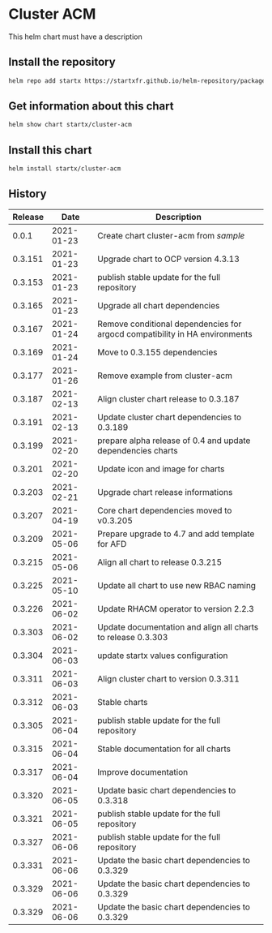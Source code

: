 # Cluster ACM

This helm chart must have a description

## Install the repository

```bash
helm repo add startx https://startxfr.github.io/helm-repository/packages/
```

## Get information about this chart

```bash
helm show chart startx/cluster-acm
```

## Install this chart

```bash
helm install startx/cluster-acm
```

## History

| Release | Date       | Description                                                                 |
| ------- | ---------- | --------------------------------------------------------------------------- |
| 0.0.1   | 2021-01-23 | Create chart cluster-acm from _sample_                                      |
| 0.3.151 | 2021-01-23 | Upgrade chart to OCP version 4.3.13                                         |
| 0.3.153 | 2021-01-23 | publish stable update for the full repository                               |
| 0.3.165 | 2021-01-23 | Upgrade all chart dependencies                                              |
| 0.3.167 | 2021-01-24 | Remove conditional dependencies for argocd compatibility in HA environments |
| 0.3.169 | 2021-01-24 | Move to 0.3.155 dependencies                                                |
| 0.3.177 | 2021-01-26 | Remove example from cluster-acm                                             |
| 0.3.187 | 2021-02-13 | Align cluster chart release to 0.3.187                                      |
| 0.3.191 | 2021-02-13 | Update cluster chart dependencies to 0.3.189                                |
| 0.3.199 | 2021-02-20 | prepare alpha release of 0.4 and update dependencies charts                 |
| 0.3.201 | 2021-02-20 | Update icon and image for charts                                            |
| 0.3.203 | 2021-02-21 | Upgrade chart release informations                                          |
| 0.3.207 | 2021-04-19 | Core chart dependencies moved to v0.3.205                                   |
| 0.3.209 | 2021-05-06 | Prepare upgrade to 4.7 and add template for AFD                             |
| 0.3.215 | 2021-05-06 | Align all chart to release 0.3.215                                          |
| 0.3.225 | 2021-05-10 | Update all chart to use new RBAC naming                                     |
| 0.3.226 | 2021-06-02 | Update RHACM operator to version 2.2.3                                      |
| 0.3.303 | 2021-06-02 | Update documentation and align all charts to release 0.3.303                |
| 0.3.304 | 2021-06-03 | update startx values configuration                                          |
| 0.3.311 | 2021-06-03 | Align cluster chart to version 0.3.311                                      |
| 0.3.312 | 2021-06-03 | Stable charts                                                               |
| 0.3.305 | 2021-06-04 | publish stable update for the full repository
| 0.3.315 | 2021-06-04 | Stable documentation for all charts
| 0.3.317 | 2021-06-04 | Improve documentation
| 0.3.320 | 2021-06-05 | Update basic chart dependencies to 0.3.318
| 0.3.321 | 2021-06-05 | publish stable update for the full repository
| 0.3.327 | 2021-06-06 | publish stable update for the full repository
| 0.3.331 | 2021-06-06 | Update the basic chart dependencies to 0.3.329
| 0.3.329 | 2021-06-06 | Update the basic chart dependencies to 0.3.329
| 0.3.329 | 2021-06-06 | Update the basic chart dependencies to 0.3.329
